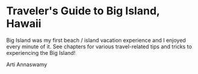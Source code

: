 # Traveler's Guide to Big Island, Hawaii

Big Island was my first beach / island vacation experience and I enjoyed every minute of it. See chapters for various travel-related tips and tricks to experiencing the Big Island!

Arti Annaswamy





